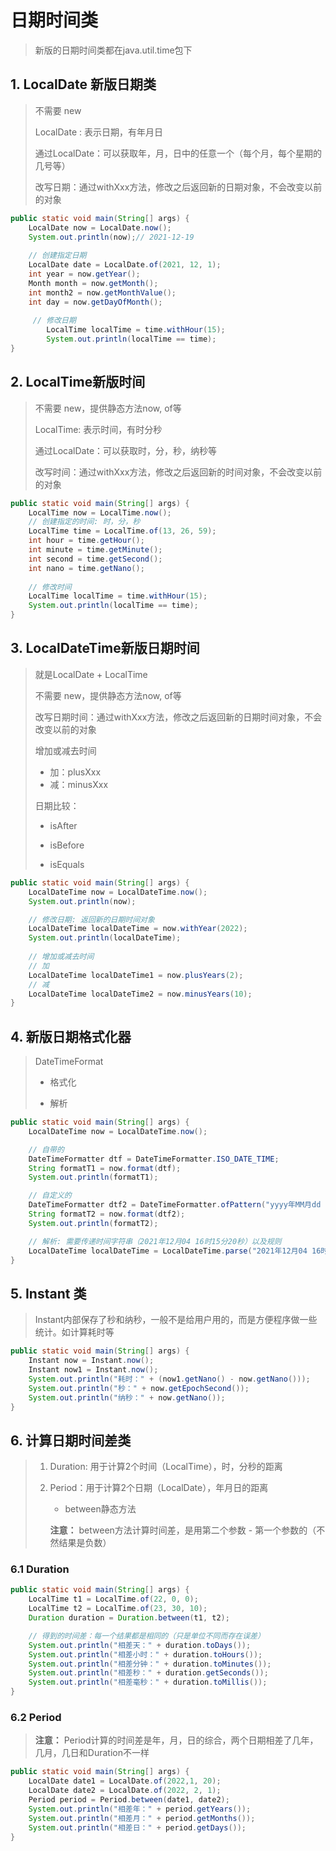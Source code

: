 # 日期时间类

> 新版的日期时间类都在java.util.time包下





## 1. LocalDate 新版日期类

> 不需要 new
>
> LocalDate : 表示日期，有年月日
>
> 通过LocalDate：可以获取年，月，日中的任意一个（每个月，每个星期的几号等）
>
> 改写日期：通过withXxx方法，修改之后返回新的日期对象，不会改变以前的对象

```java
public static void main(String[] args) {
    LocalDate now = LocalDate.now();
    System.out.println(now);// 2021-12-19
    
    // 创建指定日期
    LocalDate date = LocalDate.of(2021, 12, 1);
    int year = now.getYear();
    Month month = now.getMonth();
    int month2 = now.getMonthValue();
    int day = now.getDayOfMonth();
    
     // 修改日期
        LocalTime localTime = time.withHour(15);
        System.out.println(localTime == time);
}
```



## 2. LocalTime新版时间

> 不需要 new，提供静态方法now, of等
>
> LocalTime: 表示时间，有时分秒
>
> 通过LocalDate：可以获取时，分，秒，纳秒等
>
> 改写时间：通过withXxx方法，修改之后返回新的时间对象，不会改变以前的对象

```java
public static void main(String[] args) {
    LocalTime now = LocalTime.now();
    // 创建指定的时间: 时，分，秒
    LocalTime time = LocalTime.of(13, 26, 59);
    int hour = time.getHour();
    int minute = time.getMinute();
    int second = time.getSecond();
    int nano = time.getNano();
    
    // 修改时间
    LocalTime localTime = time.withHour(15);
    System.out.println(localTime == time);
}
```



## 3. LocalDateTime新版日期时间

> 就是LocalDate + LocalTime
>
> 不需要 new，提供静态方法now, of等
>
> 改写日期时间：通过withXxx方法，修改之后返回新的日期时间对象，不会改变以前的对象
>
> 增加或减去时间
>
> * 加：plusXxx
> * 减：minusXxx
>
> 日期比较：
>
> * isAfter
>
> * isBefore
> * isEquals

```java
public static void main(String[] args) {
    LocalDateTime now = LocalDateTime.now();
    System.out.println(now);

    // 修改日期: 返回新的日期时间对象
    LocalDateTime localDateTime = now.withYear(2022);
    System.out.println(localDateTime);
    
    // 增加或减去时间
    // 加
    LocalDateTime localDateTime1 = now.plusYears(2);
    // 减
    LocalDateTime localDateTime2 = now.minusYears(10);
}
```



## 4. 新版日期格式化器

> DateTimeFormat
>
> * 格式化
>
> * 解析

```java
public static void main(String[] args) {
    LocalDateTime now = LocalDateTime.now();

    // 自带的
    DateTimeFormatter dtf = DateTimeFormatter.ISO_DATE_TIME;
    String formatT1 = now.format(dtf);
    System.out.println(formatT1);

    // 自定义的
    DateTimeFormatter dtf2 = DateTimeFormatter.ofPattern("yyyy年MM月dd HH时mm分ss秒");
    String formatT2 = now.format(dtf2);
    System.out.println(formatT2);

    // 解析: 需要传递时间字符串（2021年12月04 16时15分20秒）以及规则
    LocalDateTime localDateTime = LocalDateTime.parse("2021年12月04 16时15分20秒", dtf2);
}
```



## 5. Instant 类

> Instant内部保存了秒和纳秒，一般不是给用户用的，而是方便程序做一些统计。如计算耗时等

```java
public static void main(String[] args) {
    Instant now = Instant.now();
    Instant now1 = Instant.now();
    System.out.println("耗时：" + (now1.getNano() - now.getNano()));
    System.out.println("秒：" + now.getEpochSecond());
    System.out.println("纳秒：" + now.getNano());
}
```



## 6. 计算日期时间差类

> 1. Duration: 用于计算2个时间（LocalTime），时，分秒的距离
>
> 2. Period：用于计算2个日期（LocalDate），年月日的距离
>
>    * between静态方法
>
>    **注意：** between方法计算时间差，是用第二个参数 - 第一个参数的（不然结果是负数）

### 6.1 Duration

```java
public static void main(String[] args) {
    LocalTime t1 = LocalTime.of(22, 0, 0);
    LocalTime t2 = LocalTime.of(23, 30, 10);
    Duration duration = Duration.between(t1, t2);

    // 得到的时间差：每一个结果都是相同的（只是单位不同而存在误差）
    System.out.println("相差天：" + duration.toDays());
    System.out.println("相差小时：" + duration.toHours());
    System.out.println("相差分钟：" + duration.toMinutes());
    System.out.println("相差秒：" + duration.getSeconds());
    System.out.println("相差毫秒：" + duration.toMillis());
}
```

### 6.2 Period

> **注意：** Period计算的时间差是年，月，日的综合，两个日期相差了几年，几月，几日和Duration不一样

```java
public static void main(String[] args) {
    LocalDate date1 = LocalDate.of(2022,1, 20);
    LocalDate date2 = LocalDate.of(2022, 2, 1);
    Period period = Period.between(date1, date2);
    System.out.println("相差年：" + period.getYears());
    System.out.println("相差月：" + period.getMonths());
    System.out.println("相差日：" + period.getDays());
}
```